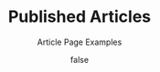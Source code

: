 ---
title: "Published Articles"
layout: "articles/index2.pug"
summary: "List of articles"
author: false
subtitle: Article Page Examples
---